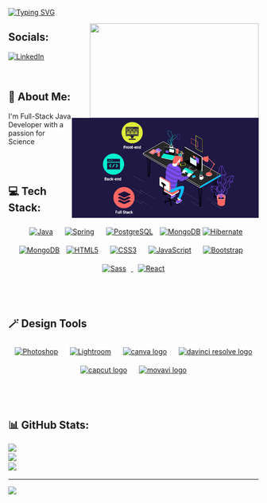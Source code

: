 [![Typing SVG](http://readme-typing-svg.herokuapp.com?font=Fredoka+One&size=30&pause=1000&color=D29012&width=435&lines=Hi+there+%F0%9F%91%8B+I'm+Burak;Welcome+to+my+GitHub+page)](https://git.io/typing-svg)

<img src="https://www.opcito.com/hs-fs/hubfs/DevOps-CI-CD_03.gif?width=600&height=400&name=DevOps-CI-CD_03.gif" align="right" width="340" height="190">

## Socials:
<img src="https://github.com/burak-inan/burak-inan/blob/main/github_animation.gif" align="right" width="376" height="auto" >

[![LinkedIn](https://img.shields.io/badge/linkedin-%230077B5.svg?style=for-the-badge&logo=linkedin&logoColor=white)](https://www.linkedin.com/in/burak-inan)


<br/>

## 💫 About Me:
I'm Full-Stack Java Developer with a passion for Science

<br/><br/>

## 💻 Tech Stack:
<div align="center">  
<a href="https://www.java.com/" target="_blank"><img style="margin: 10px" src="https://profilinator.rishav.dev/skills-assets/java-original-wordmark.svg" alt="Java" height="50" /></a> 
<a href="https://spring.io" target="_blank"><img style="margin: 10px" src="https://spring.io/img/spring.svg" alt="Spring" height="50" /></a>
<a href="https://www.postgresql.org/" target="_blank"><img style="margin: 10px" src="https://profilinator.rishav.dev/skills-assets/postgresql-original-wordmark.svg" alt="PostgreSQL" height="50" /></a>
<a href="https://www.mongodb.com/" target="_blank"><img alt="MongoDB" height="50" src="https://profilinator.rishav.dev/skills-assets/mongodb-original-wordmark.svg" style="max-width: 100%;"></a>  
  <a href="https://hibernate.org/" target="_blank"><img alt="Hibernate" height="50" src="https://cdn.worldvectorlogo.com/logos/hibernate.svg" style="max-width: 100%;"></a> 
  <a href="https://www.mongodb.com/" target="_blank"><img alt="MongoDB" height="50" src="https://profilinator.rishav.dev/skills-assets/mongodb-original-wordmark.svg" style="max-width: 100%;"></a> 
<a href="https://en.wikipedia.org/wiki/HTML5" target="_blank"><img style="margin: 10px" src="https://profilinator.rishav.dev/skills-assets/html5-original-wordmark.svg" alt="HTML5" height="50" /></a>
<a href="https://www.w3schools.com/css/" target="_blank"><img style="margin: 10px" src="https://profilinator.rishav.dev/skills-assets/css3-original-wordmark.svg" alt="CSS3" height="50" /></a> 
<a href="https://www.javascript.com/" target="_blank"><img style="margin: 10px" src="https://profilinator.rishav.dev/skills-assets/javascript-original.svg" alt="JavaScript" height="50" /></a> 
<a href="https://getbootstrap.com/docs/3.4/javascript/" target="_blank"><img style="margin: 10px" src="https://profilinator.rishav.dev/skills-assets/bootstrap-plain.svg" alt="Bootstrap" height="50" /></a> 
<a href="https://sass-lang.com/" target="_blank"><img style="margin: 10px" src="https://profilinator.rishav.dev/skills-assets/sass-original.svg" alt="Sass" height="50" />  
<a href="https://reactjs.org/" target="_blank"><img style="margin: 10px" src="https://profilinator.rishav.dev/skills-assets/react-original-wordmark.svg" alt="React" height="50" /></a>  
</div>

</td><td valign="top" width="33%">

</td><td valign="top" width="33%">
  
<br/><br/>  

## 🪄 Design Tools  
<div align="center">  
<a href="https://www.adobe.com/in/products/photoshop.html" target="_blank"><img style="margin: 10px" src="https://profilinator.rishav.dev/skills-assets/photoshop-plain.svg" alt="Photoshop" height="50" /></a>  
<a href="https://www.adobe.com/products/photoshop-lightroom.html" target="_blank"><img style="margin: 10px" src="https://profilinator.rishav.dev/skills-assets/lightroom.png" alt="Lightroom" height="50" /></a>
<a href="https://www.canva.com/tr_tr/" target="_blank"><img style="margin: 10px" src="https://cdn.jsdelivr.net/gh/devicons/devicon/icons/canva/canva-original.svg" height="50" width="52" alt="canva logo"  /></a> 
<a href="https://www.blackmagicdesign.com/tr/products/davinciresolve" target="_blank"><img style="margin: 10px" src="https://upload.wikimedia.org/wikipedia/commons/4/4d/DaVinci_Resolve_Studio.png" height="50"  alt="davinci resolve logo"  /></a> 
<a href="https://www.capcut.com/tr-tr/" target="_blank"><img style="margin: 10px" src="https://www.wizcase.com/wp-content/uploads/2022/08/CapCut-app-Logo-Transparent.png" height="50" alt="capcut logo"  /></a> 
<a href="https://www.movavi.com/" target="_blank"><img style="margin: 10px" src="https://insmac.org/uploads/posts/2020-10/1602153821_video-editor-plus.png" height="50" alt="movavi logo"  /></a>

</div>

</td><td valign="top" width="33%">



</td><td valign="top" width="33%"> 

<br/><br/>


## 📊 GitHub Stats:
![](https://github-readme-stats.vercel.app/api?username=burak-inan&theme=vue-dark&hide_border=false&include_all_commits=false&count_private=false)<br/>
![](https://github-readme-streak-stats.herokuapp.com/?user=burak-inan&theme=vue-dark&hide_border=false)<br/>
![](https://github-readme-stats.vercel.app/api/top-langs/?username=burak-inan&theme=vue-dark&hide_border=false&include_all_commits=false&count_private=false&layout=compact)

---
[![](https://visitcount.itsvg.in/api?id=burak-inan&icon=0&color=9)](https://visitcount.itsvg.in)


